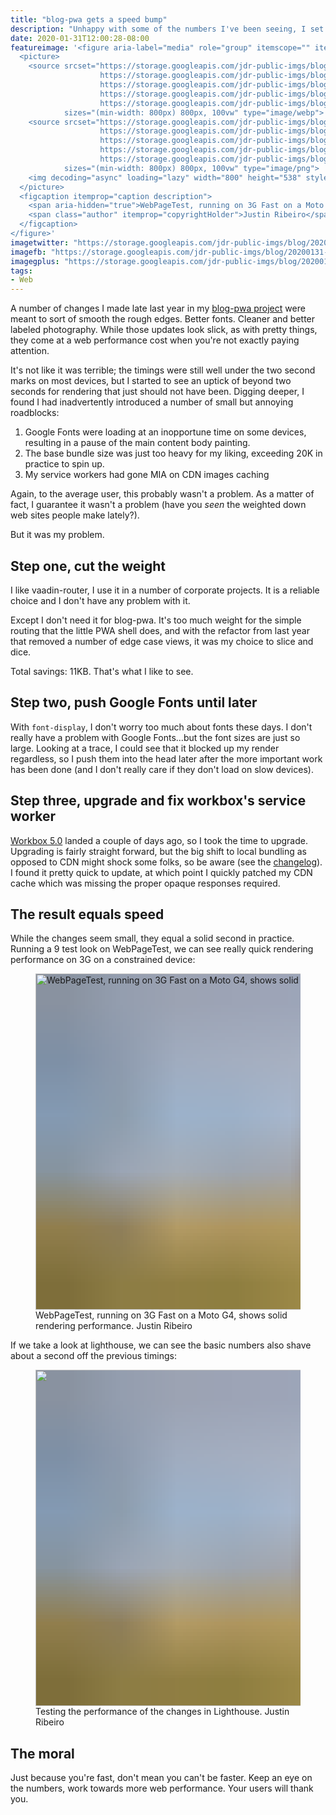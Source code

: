 ```yaml
---
title: "blog-pwa gets a speed bump"
description: "Unhappy with some of the numbers I've been seeing, I set forth to update blog-pwa to bring down the wire weight and increase the web performance."
date: 2020-01-31T12:00:28-08:00
featureimage: '<figure aria-label="media" role="group" itemscope="" itemprop="associatedMedia" itemtype="http://schema.org/ImageObject">
  <picture>
    <source srcset="https://storage.googleapis.com/jdr-public-imgs/blog/20200131-webpagetest-640.webp 640w,
                    https://storage.googleapis.com/jdr-public-imgs/blog/20200131-webpagetest-800.webp 800w,
                    https://storage.googleapis.com/jdr-public-imgs/blog/20200131-webpagetest-1024.webp 1024w,
                    https://storage.googleapis.com/jdr-public-imgs/blog/20200131-webpagetest-1280.webp 1280w,
                    https://storage.googleapis.com/jdr-public-imgs/blog/20200131-webpagetest-1600.webp 1600w"
            sizes="(min-width: 800px) 800px, 100vw" type="image/webp">
    <source srcset="https://storage.googleapis.com/jdr-public-imgs/blog/20200131-webpagetest-640.png 640w,
                    https://storage.googleapis.com/jdr-public-imgs/blog/20200131-webpagetest-800.png 800w,
                    https://storage.googleapis.com/jdr-public-imgs/blog/20200131-webpagetest-1024.png 1024w,
                    https://storage.googleapis.com/jdr-public-imgs/blog/20200131-webpagetest-1280.png 1280w,
                    https://storage.googleapis.com/jdr-public-imgs/blog/20200131-webpagetest-1600.png 1600w"
            sizes="(min-width: 800px) 800px, 100vw" type="image/png">
    <img decoding="async" loading="lazy" width="800" height="538" style="background-size: cover; background-image: url(''data:image/svg+xml;charset=utf-8,%3Csvg xmlns=\''http%3A//www.w3.org/2000/svg\'' xmlns%3Axlink=\''http%3A//www.w3.org/1999/xlink\'' viewBox=\''0 0 1280 853\''%3E%3Cfilter id=\''b\'' color-interpolation-filters=\''sRGB\''%3E%3CfeGaussianBlur stdDeviation=\''.5\''%3E%3C/feGaussianBlur%3E%3CfeComponentTransfer%3E%3CfeFuncA type=\''discrete\'' tableValues=\''1 1\''%3E%3C/feFuncA%3E%3C/feComponentTransfer%3E%3C/filter%3E%3Cimage filter=\''url(%23b)\'' x=\''0\'' y=\''0\'' height=\''100%25\'' width=\''100%25\'' xlink%3Ahref=\''data%3Aimage/png;base64,iVBORw0KGgoAAAANSUhEUgAAAAkAAAAGCAIAAACepSOSAAAACXBIWXMAAC4jAAAuIwF4pT92AAAAs0lEQVQI1wGoAFf/AImSoJSer5yjs52ktp2luJuluKOpuJefsoCNowB+kKaOm66grL+krsCnsMGrt8m1u8mzt8OVoLIAhJqzjZ2tnLLLnLHJp7fNmpyjqbPCqLrRjqO7AIeUn5ultaWtt56msaSnroZyY4mBgLq7wY6TmwCRfk2Pf1uzm2WulV+xmV6rmGyQfFm3nWSBcEIAfm46jX1FkH5Djn5AmodGo49MopBLlIRBfG8yj/dfjF5frTUAAAAASUVORK5CYII=\''%3E%3C/image%3E%3C/svg%3E'');" src="https://storage.googleapis.com/jdr-public-imgs/blog/20200131-webpagetest-800.png" alt="WebPageTest, running on 3G Fast on a Moto G4, shows solid rendering performance.">
  </picture>
  <figcaption itemprop="caption description">
    <span aria-hidden="true">WebPageTest, running on 3G Fast on a Moto G4, shows solid rendering performance.</span>
    <span class="author" itemprop="copyrightHolder">Justin Ribeiro</span>
  </figcaption>
</figure>'
imagetwitter: "https://storage.googleapis.com/jdr-public-imgs/blog/20200131-webpagetest-800.png"
imagefb: "https://storage.googleapis.com/jdr-public-imgs/blog/20200131-webpagetest-800.png"
imagegplus: "https://storage.googleapis.com/jdr-public-imgs/blog/20200131-webpagetest-800.png"
tags:
- Web
---
```


A number of changes I made late last year in my [blog-pwa project](https://github.com/justinribeiro/blog-pwa) were meant to sort of smooth the rough edges. Better fonts. Cleaner and better labeled photography. While those updates look slick, as with pretty things, they come at a web performance cost when you're not exactly paying attention.

It's not like it was terrible; the timings were still well under the two second marks on most devices, but I started to see an uptick of beyond two seconds for rendering that just should not have been. Digging deeper, I found I had inadvertently introduced a number of small but annoying roadblocks:

1. Google Fonts were loading at an inopportune time on some devices, resulting in a pause of the main content body painting.
2. The base bundle size was just too heavy for my liking, exceeding 20K in practice to spin up.
3. My service workers had gone MIA on CDN images caching

Again, to the average user, this probably wasn't a problem. As a matter of fact, I guarantee it wasn't a problem (have you _seen_ the weighted down web sites people make lately?).

But it was my problem.

## Step one, cut the weight

I like vaadin-router, I use it in a number of corporate projects. It is a reliable choice and I don't have any problem with it.

Except I don't need it for blog-pwa. It's too much weight for the simple routing that the little PWA shell does, and with the refactor from last year that removed a number of edge case views, it was my choice to slice and dice.

Total savings: 11KB. That's what I like to see.

## Step two, push Google Fonts until later

With `font-display`, I don't worry too much about fonts these days. I don't really have a problem with Google Fonts...but the font sizes are just so large. Looking at a trace, I could see that it blocked up my render regardless, so I push them into the head later after the more important work has been done (and I don't really care if they don't load on slow devices).

## Step three, upgrade and fix workbox's service worker

[Workbox 5.0](https://github.com/GoogleChrome/workbox/releases/tag/v5.0.0) landed a couple of days ago, so I took the time to upgrade. Upgrading is fairly straight forward, but the big shift to local bundling as opposed to CDN might shock some folks, so be aware (see the [changelog](https://github.com/GoogleChrome/workbox/releases/tag/v5.0.0)). I found it pretty quick to update, at which point I quickly patched my CDN cache which was missing the proper opaque responses required.

## The result equals speed

While the changes seem small, they equal a solid second in practice. Running a 9 test look on WebPageTest, we can see really quick rendering performance on 3G on a constrained device:

<figure aria-label="media" role="group" itemscope="" itemprop="associatedMedia" itemtype="http://schema.org/ImageObject">
  <picture>
    <source srcset="https://storage.googleapis.com/jdr-public-imgs/blog/20200131-webpagetest-640.webp 640w,
                    https://storage.googleapis.com/jdr-public-imgs/blog/20200131-webpagetest-800.webp 800w,
                    https://storage.googleapis.com/jdr-public-imgs/blog/20200131-webpagetest-1024.webp 1024w,
                    https://storage.googleapis.com/jdr-public-imgs/blog/20200131-webpagetest-1280.webp 1280w,
                    https://storage.googleapis.com/jdr-public-imgs/blog/20200131-webpagetest-1600.webp 1600w"
            sizes="(min-width: 800px) 800px, 100vw" type="image/webp">
    <source srcset="https://storage.googleapis.com/jdr-public-imgs/blog/20200131-webpagetest-640.png 640w,
                    https://storage.googleapis.com/jdr-public-imgs/blog/20200131-webpagetest-800.png 800w,
                    https://storage.googleapis.com/jdr-public-imgs/blog/20200131-webpagetest-1024.png 1024w,
                    https://storage.googleapis.com/jdr-public-imgs/blog/20200131-webpagetest-1280.png 1280w,
                    https://storage.googleapis.com/jdr-public-imgs/blog/20200131-webpagetest-1600.png 1600w"
            sizes="(min-width: 800px) 800px, 100vw" type="image/png">
    <img decoding="async" loading="lazy" width="800" height="538" style="background-size: cover;
          background-image: url('data:image/svg+xml;charset=utf-8,%3Csvg xmlns=\'http%3A//www.w3.org/2000/svg\' xmlns%3Axlink=\'http%3A//www.w3.org/1999/xlink\' viewBox=\'0 0 1280 853\'%3E%3Cfilter id=\'b\' color-interpolation-filters=\'sRGB\'%3E%3CfeGaussianBlur stdDeviation=\'.5\'%3E%3C/feGaussianBlur%3E%3CfeComponentTransfer%3E%3CfeFuncA type=\'discrete\' tableValues=\'1 1\'%3E%3C/feFuncA%3E%3C/feComponentTransfer%3E%3C/filter%3E%3Cimage filter=\'url(%23b)\' x=\'0\' y=\'0\' height=\'100%25\' width=\'100%25\' xlink%3Ahref=\'data%3Aimage/png;base64,iVBORw0KGgoAAAANSUhEUgAAAAkAAAAGCAIAAACepSOSAAAACXBIWXMAAC4jAAAuIwF4pT92AAAAs0lEQVQI1wGoAFf/AImSoJSer5yjs52ktp2luJuluKOpuJefsoCNowB+kKaOm66grL+krsCnsMGrt8m1u8mzt8OVoLIAhJqzjZ2tnLLLnLHJp7fNmpyjqbPCqLrRjqO7AIeUn5ultaWtt56msaSnroZyY4mBgLq7wY6TmwCRfk2Pf1uzm2WulV+xmV6rmGyQfFm3nWSBcEIAfm46jX1FkH5Djn5AmodGo49MopBLlIRBfG8yj/dfjF5frTUAAAAASUVORK5CYII=\'%3E%3C/image%3E%3C/svg%3E');" src="https://storage.googleapis.com/jdr-public-imgs/blog/20200131-webpagetest-800.png" alt="WebPageTest, running on 3G Fast on a Moto G4, shows solid rendering performance.">
  </picture>
  <figcaption itemprop="caption description">
    <span aria-hidden="true">WebPageTest, running on 3G Fast on a Moto G4, shows solid rendering performance.</span>
    <span class="author" itemprop="copyrightHolder">Justin Ribeiro</span>
  </figcaption>
</figure>

If we take a look at lighthouse, we can see the basic numbers also shave about a second off the previous timings:

<figure aria-label="media" role="group" itemscope="" itemprop="associatedMedia" itemtype="http://schema.org/ImageObject">
  <picture>
    <source srcset="https://storage.googleapis.com/jdr-public-imgs/blog/20200131-lighthouse-640.webp 640w,
                    https://storage.googleapis.com/jdr-public-imgs/blog/20200131-lighthouse-800.webp 800w,
                    https://storage.googleapis.com/jdr-public-imgs/blog/20200131-lighthouse-1024.webp 1024w,
                    https://storage.googleapis.com/jdr-public-imgs/blog/20200131-lighthouse-1280.webp 1280w,
                    https://storage.googleapis.com/jdr-public-imgs/blog/20200131-lighthouse-1600.webp 1600w"
            sizes="(min-width: 800px) 800px, 100vw" type="image/webp">
    <source srcset="https://storage.googleapis.com/jdr-public-imgs/blog/20200131-lighthouse-640.png 640w,
                    https://storage.googleapis.com/jdr-public-imgs/blog/20200131-lighthouse-800.png 800w,
                    https://storage.googleapis.com/jdr-public-imgs/blog/20200131-lighthouse-1024.png 1024w,
                    https://storage.googleapis.com/jdr-public-imgs/blog/20200131-lighthouse-1280.png 1280w,
                    https://storage.googleapis.com/jdr-public-imgs/blog/20200131-lighthouse-1600.png 1600w"
            sizes="(min-width: 800px) 800px, 100vw" type="image/png">
    <img decoding="async" loading="lazy" width="800" height="538" style="background-size: cover;
          background-image: url('data:image/svg+xml;charset=utf-8,%3Csvg xmlns=\'http%3A//www.w3.org/2000/svg\' xmlns%3Axlink=\'http%3A//www.w3.org/1999/xlink\' viewBox=\'0 0 1280 853\'%3E%3Cfilter id=\'b\' color-interpolation-filters=\'sRGB\'%3E%3CfeGaussianBlur stdDeviation=\'.5\'%3E%3C/feGaussianBlur%3E%3CfeComponentTransfer%3E%3CfeFuncA type=\'discrete\' tableValues=\'1 1\'%3E%3C/feFuncA%3E%3C/feComponentTransfer%3E%3C/filter%3E%3Cimage filter=\'url(%23b)\' x=\'0\' y=\'0\' height=\'100%25\' width=\'100%25\' xlink%3Ahref=\'data%3Aimage/png;base64,iVBORw0KGgoAAAANSUhEUgAAAAkAAAAGCAIAAACepSOSAAAACXBIWXMAAC4jAAAuIwF4pT92AAAAs0lEQVQI1wGoAFf/AImSoJSer5yjs52ktp2luJuluKOpuJefsoCNowB+kKaOm66grL+krsCnsMGrt8m1u8mzt8OVoLIAhJqzjZ2tnLLLnLHJp7fNmpyjqbPCqLrRjqO7AIeUn5ultaWtt56msaSnroZyY4mBgLq7wY6TmwCRfk2Pf1uzm2WulV+xmV6rmGyQfFm3nWSBcEIAfm46jX1FkH5Djn5AmodGo49MopBLlIRBfG8yj/dfjF5frTUAAAAASUVORK5CYII=\'%3E%3C/image%3E%3C/svg%3E');" src="https://storage.googleapis.com/jdr-public-imgs/blog/20200131-lighthouse-800.png" alt="">
  </picture>
  <figcaption itemprop="caption description">
    <span aria-hidden="true">Testing the performance of the changes in Lighthouse.</span>
    <span class="author" itemprop="copyrightHolder">Justin Ribeiro</span>
  </figcaption>
</figure>

## The moral

Just because you're fast, don't mean you can't be faster. Keep an eye on the numbers, work towards more web performance. Your users will thank you.

